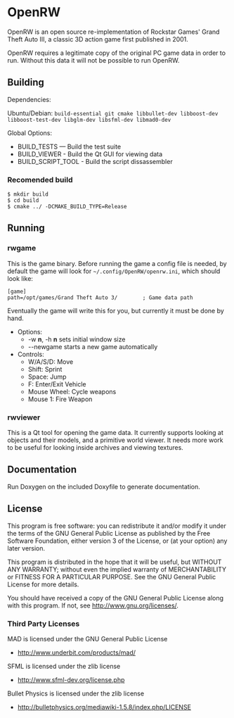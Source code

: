 # OpenRW

OpenRW is an open source re-implementation of Rockstar Games' Grand Theft Auto III,
a classic 3D action game first published in 2001.

OpenRW requires a legitimate copy of the original PC game data in order to run.
Without this data it will not be possible to run OpenRW.

## Building

Dependencies:

Ubuntu/Debian:
`build-essential git cmake libbullet-dev libboost-dev libboost-test-dev libglm-dev libsfml-dev libmad0-dev
`

Global Options:

* BUILD_TESTS — Build the test suite
* BUILD_VIEWER - Build the Qt GUI for viewing data
* BUILD_SCRIPT_TOOL - Build the script dissassembler

### Recomended build

```
$ mkdir build
$ cd build
$ cmake ../ -DCMAKE_BUILD_TYPE=Release
```

## Running

### rwgame

This is the game binary. Before running the game a config file is needed, by default
the game will look for ``~/.config/OpenRW/openrw.ini``, which should look like:

```
[game]
path=/opt/games/Grand Theft Auto 3/        ; Game data path
```
Eventually the game will write this for you, but currently it must be done by
hand.

* Options:
    * -w **n**, -h **n** sets initial window size
    * --newgame starts a new game automatically
* Controls:
    * W/A/S/D: Move
    * Shift: Sprint
    * Space: Jump
    * F: Enter/Exit Vehicle
    * Mouse Wheel: Cycle weapons
    * Mouse 1: Fire Weapon

### rwviewer

This is a Qt tool for opening the game data. It currently supports  looking at
objects and their models, and a primitive world viewer. It needs more work to
be useful for looking inside archives and viewing textures.

## Documentation

Run Doxygen on the included Doxyfile to generate documentation.

## License

This program is free software: you can redistribute it and/or modify
it under the terms of the GNU General Public License as published by
the Free Software Foundation, either version 3 of the License, or
(at your option) any later version.

This program is distributed in the hope that it will be useful,
but WITHOUT ANY WARRANTY; without even the implied warranty of
MERCHANTABILITY or FITNESS FOR A PARTICULAR PURPOSE.  See the
GNU General Public License for more details.

You should have received a copy of the GNU General Public License
along with this program.  If not, see <http://www.gnu.org/licenses/>.

### Third Party Licenses

MAD is licensed under the GNU General Public License

* http://www.underbit.com/products/mad/

SFML is licensed under the zlib license

* http://www.sfml-dev.org/license.php

Bullet Physics is licensed under the zlib license

* http://bulletphysics.org/mediawiki-1.5.8/index.php/LICENSE
